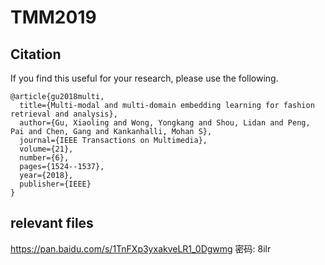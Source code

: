 # TMM2019
## Citation

If you find this useful for your research, please use the following.

```
@article{gu2018multi,
  title={Multi-modal and multi-domain embedding learning for fashion retrieval and analysis},
  author={Gu, Xiaoling and Wong, Yongkang and Shou, Lidan and Peng, Pai and Chen, Gang and Kankanhalli, Mohan S},
  journal={IEEE Transactions on Multimedia},
  volume={21},
  number={6},
  pages={1524--1537},
  year={2018},
  publisher={IEEE}
}
```

## relevant files

https://pan.baidu.com/s/1TnFXp3yxakveLR1_0Dgwmg  密码: 8ilr

